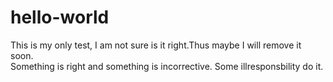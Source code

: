 # hello-world
This is my only test, I am not sure is it right.Thus maybe I will remove it soon.  
Something is right and something is incorrective. Some illresponsbility do it. 
